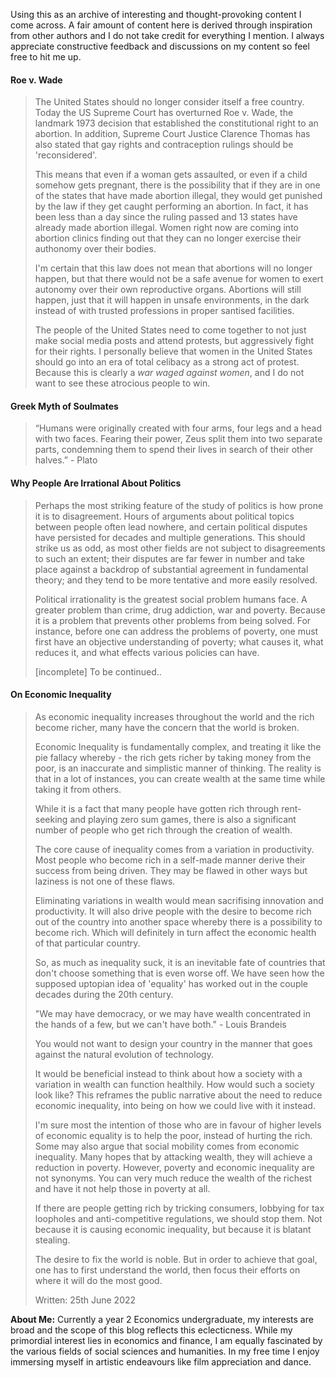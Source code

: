 Using this as an archive of interesting and thought-provoking content I come across. A fair amount of content here is derived through inspiration from other authors and I do not take credit for everything I mention. I always appreciate constructive feedback and discussions on my content so feel free to hit me up.

#### Roe v. Wade
> The United States should no longer consider itself a free country. Today the US Supreme Court has overturned Roe v. Wade, the landmark 1973 decision that established the constitutional right to an abortion. In addition, Supreme Court Justice Clarence Thomas has also stated that gay rights and contraception rulings should be 'reconsidered'.
>
> This means that even if a woman gets assaulted, or even if a child somehow gets pregnant, there is the possibility that if they are in one of the states that have made abortion illegal, they would get punished by the law if they get caught performing an abortion. In fact, it has been less than a day since the ruling passed and 13 states have already made abortion illegal. Women right now are coming into abortion clinics finding out that they can no longer exercise their authonomy over their bodies.
>
> I'm certain that this law does not mean that abortions will no longer happen, but that there would not be a safe avenue for women to exert autonomy over their own reproductive organs. Abortions will still happen, just that it will happen in unsafe environments, in the dark instead of with trusted professions in proper santised facilities.
>
> The people of the United States need to come together to not just make social media posts and attend protests, but aggressively fight for their rights. I personally believe that women in the United States should go into an era of total celibacy as a strong act of protest. Because this is clearly a *war waged against women*, and I do not want to see these atrocious people to win.


#### Greek Myth of Soulmates
> “Humans were originally created with four arms, four legs and a head with two faces. Fearing their power, Zeus split them into two separate parts, condemning them to spend their lives in search of their other halves.” - Plato

#### Why People Are Irrational About Politics
> Perhaps the most striking feature of the study of politics is how prone it is to disagreement. Hours of arguments about political topics between people often lead nowhere, and certain political disputes have persisted for decades and multiple generations. This should strike us as odd, as most other fields are not subject to disagreements to such an extent; their disputes are far fewer in number and take place against a backdrop of substantial agreement in fundamental theory; and they tend to be more tentative and more easily resolved. 
> 
> Political irrationality is the greatest social problem humans face. A greater problem than crime, drug addiction, war and poverty. Because it is a problem that prevents other problems from being solved. For instance, before one can address the problems of poverty, one must first have an objective understanding of poverty; what causes it, what reduces it, and what effects various policies can have.
>
> [incomplete] To be continued..


#### On Economic Inequality
> As economic inequality increases throughout the world and the rich become richer, many have the concern that the world is broken.
>
> Economic Inequality is fundamentally complex, and treating it like the pie fallacy whereby - the rich gets richer by taking money from the poor, is an inaccurate and simplistic manner of thinking. The reality is that in a lot of instances, you can create wealth at the same time while taking it from others.
>
> While it is a fact that many people have gotten rich through rent-seeking and playing zero sum games, there is also a significant number of people who get rich through the creation of wealth.
>
> The core cause of inequality comes from a variation in productivity. Most people who become rich in a self-made manner derive their success from being driven. They may be flawed in other ways but laziness is not one of these flaws.
>
> Eliminating variations in wealth would mean sacrifising innovation and productivity. It will also drive people with the desire to become rich out of the country into another space whereby there is a possibility to become rich. Which will definitely in turn affect the economic health of that particular country.
>
> So, as much as inequality suck, it is an inevitable fate of countries that don't choose something that is even worse off. We have seen how the supposed uptopian idea of 'equality' has worked out in the couple decades during the 20th century.
>
> "We may have democracy, or we may have wealth concentrated in the hands of a few, but we can't have both."  - Louis Brandeis
>
> You would not want to design your country in the manner that goes against the natural evolution of technology.
>
> It would be beneficial instead to think about how a society with a variation in wealth can function healthily. How would such a society look like? This reframes the public narrative about the need to reduce economic inequality, into being on how we could live with it instead.
>
> I'm sure most the intention of those who are in favour of higher levels of economic equality is to help the poor, instead of hurting the rich. Some may also argue that social mobility comes from economic inequality. Many hopes that by attacking wealth, they will achieve a reduction in poverty. However, poverty and economic inequality are not synonyms. You can very much reduce the wealth of the richest and have it not help those in poverty at all.
>
> If there are people getting rich by tricking consumers, lobbying for tax loopholes and anti-competitive regulations, we should stop them. Not because it is causing economic inequality, but because it is blatant stealing.
>
> The desire to fix the world is noble. But in order to achieve that goal, one has to first understand the world, then focus their efforts on where it will do the most good.
>
> Written: 25th June 2022

**About Me:** Currently a year 2 Economics undergraduate, my interests are broad and the scope of this blog reflects this eclecticness. While my primordial interest lies in economics and finance, I am equally fascinated by the various fields of social sciences and humanities. In my free time I enjoy immersing myself in artistic endeavours like film appreciation and dance.
